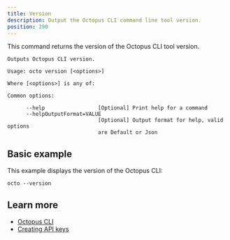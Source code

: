 ```yaml
---
title: Version
description: Output the Octopus CLI command line tool version.
position: 290
---
```


This command returns the version of the Octopus CLI tool version.

```text
Outputs Octopus CLI version.

Usage: octo version [<options>]

Where [<options>] is any of:

Common options:

      --help                 [Optional] Print help for a command
      --helpOutputFormat=VALUE
                             [Optional] Output format for help, valid options
                             are Default or Json
```

## Basic example
This example displays the version of the Octopus CLI:

```text
octo --version
```

## Learn more

- [Octopus CLI](/docs/octopus-rest-api/octopus-cli/index.md)
- [Creating API keys](/docs/octopus-rest-api/how-to-create-an-api-key.md)
